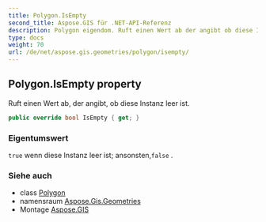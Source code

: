 ```yaml
---
title: Polygon.IsEmpty
second_title: Aspose.GIS für .NET-API-Referenz
description: Polygon eigendom. Ruft einen Wert ab der angibt ob diese Instanz leer ist.
type: docs
weight: 70
url: /de/net/aspose.gis.geometries/polygon/isempty/
---
```

## Polygon.IsEmpty property

Ruft einen Wert ab, der angibt, ob diese Instanz leer ist.

```csharp
public override bool IsEmpty { get; }
```

### Eigentumswert

`true` wenn diese Instanz leer ist; ansonsten,`false` .

### Siehe auch

* class [Polygon](../)
* namensraum [Aspose.Gis.Geometries](../../polygon/)
* Montage [Aspose.GIS](../../../)


